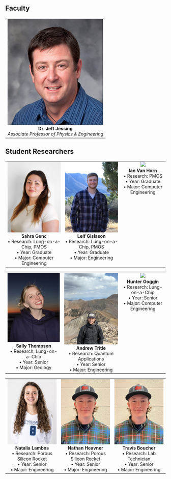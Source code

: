 ## Faculty

<table style="width:100%; border-collapse:collapse;">
  <tr>
    <td align="center" valign="top">
      <img
        src="https://raw.githubusercontent.com/flcnanolab/flcnanolab.github.io/main/ImagesForWeb/Students/jeff-jessing-e1633533901719.jpg"
        width="300"><br>
      <strong>Dr. Jeff Jessing</strong><br>
      <em>Associate Professor of Physics & Engineering</em>
    </td>
  </tr>
</table>

## Student Researchers

<table>
  <tr>
    <td align="center" valign="top">
      <img src="https://raw.githubusercontent.com/flcnanolab/flcnanolab.github.io/main/ImagesForWeb/Students/IMG_8115.jpeg" width="300"><br>
      <strong>Sahra Genc</strong><br>
      • Research: Lung-on-a-Chip, PMOS<br>
      • Year: Graduate<br>
      • Major: Computer Engineering
    </td>
    <td align="center" valign="top">
      <img src="https://raw.githubusercontent.com/flcnanolab/flcnanolab.github.io/main/ImagesForWeb/Students/IMG_6848.jpeg" width="300"><br>
      <strong>Leif Gislason</strong><br>
      • Research: Lung-on-a-Chip, PMOS<br>
      • Year: Graduate<br>
      • Major: Engineering
    </td>
    <td align="center" valign="top">
      <img src="https://raw.githubusercontent.com/flcnanolab/flcnanolab.github.io/main/ImagesForWeb/Students/IMG_5826.JPG" width="300"><br>
      <strong>Ian Van Horn</strong><br>
      • Research: PMOS<br>
      • Year: Graduate<br>
      • Major: Computer Engineering
    </td>
  </tr>
</table>

<table>
  <tr>
    <td align="center" valign="top">
      <img src="https://raw.githubusercontent.com/flcnanolab/flcnanolab.github.io/main/ImagesForWeb/Students/IMG_3652.JPG" width="300"><br>
      <strong>Sally Thompson</strong><br>
      • Research: Lung-on-a-Chip<br>
      • Year: Senior<br>
      • Major: Geology
    </td>
    <td align="center" valign="top">
      <img src="https://raw.githubusercontent.com/flcnanolab/flcnanolab.github.io/main/ImagesForWeb/Students/IMG_0411.jpg" width="300"><br>
      <strong>Andrew Tritle</strong><br>
      • Research: Quantum Applications<br>
      • Year: Senior<br>
      • Major: Engineering
    </td>
    <td align="center" valign="top">
      <img src="https://raw.githubusercontent.com/flcnanolab/flcnanolab.github.io/main/ImagesForWeb/Students/IMG_2287.JPG" width="300"><br>
      <strong>Hunter Goggin</strong><br>
      • Research: Lung-on-a-Chip<br>
      • Year: Senior<br>
      • Major: Computer Engineering
    </td>
  </tr>
</table>

<table>
  <tr>
    <td align="center" valign="top">
      <img src="https://raw.githubusercontent.com/flcnanolab/flcnanolab.github.io/main/ImagesForWeb/Students/Screenshot%202025-06-11%20134319.png" width="300"><br>
      <strong>Natalia Lambos</strong><br>
      • Research: Porous Silicon Rocket<br>
      • Year: Senior<br>
      • Major: Engineering
    </td>
    <td align="center" valign="top">
      <img src="https://raw.githubusercontent.com/flcnanolab/flcnanolab.github.io/main/ImagesForWeb/Students/img_0847.jpg" width="300"><br>
      <strong>Nathan Heavner</strong><br>
      • Research: Porous Silicon Rocket<br>
      • Year: Senior<br>
      • Major: Engineering
    </td>
    <td align="center" valign="top">
      <img src="https://raw.githubusercontent.com/flcnanolab/flcnanolab.github.io/main/ImagesForWeb/Students/img_0847.jpg" width="300"><br>
      <strong>Travis Boucher</strong><br>
      • Research: Lab Technician<br>
      • Year: Senior<br>
      • Major: Engineering
    </td>
  </tr>
</table>

